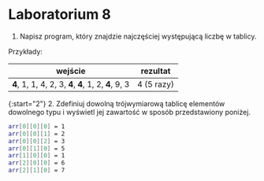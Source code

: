 # Laboratorium 8

1. Napisz program, który znajdzie najczęściej występującą liczbę w tablicy.

Przykłady:

| wejście | rezultat |
 | ------ | ------ |
 | **4**, 1, 1, 4, 2, 3, **4**, **4**, 1, 2, **4**, 9, 3 |	4 (5 razy) |
 
{:start="2"}
2. Zdefiniuj dowolną trójwymiarową tablicę elementów dowolnego typu i wyświetl jej zawartość w sposób przedstawiony poniżej.

```bash
arr[0][0][0] = 1
arr[0][0][1] = 2
arr[0][0][2] = 3
arr[0][1][0] = 5
arr[1][0][0] = 1
arr[2][0][0] = 6
arr[2][1][0] = 7
```
